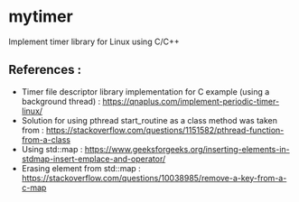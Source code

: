 # mytimer
Implement timer library for Linux using C/C++

##  References : 
  - Timer file descriptor library implementation for C example (using a background thread) :
    https://qnaplus.com/implement-periodic-timer-linux/
  - Solution for using pthread start_routine as a class method was taken from :
    https://stackoverflow.com/questions/1151582/pthread-function-from-a-class
  - Using std::map :
    https://www.geeksforgeeks.org/inserting-elements-in-stdmap-insert-emplace-and-operator/
  - Erasing element from std::map :
    https://stackoverflow.com/questions/10038985/remove-a-key-from-a-c-map

